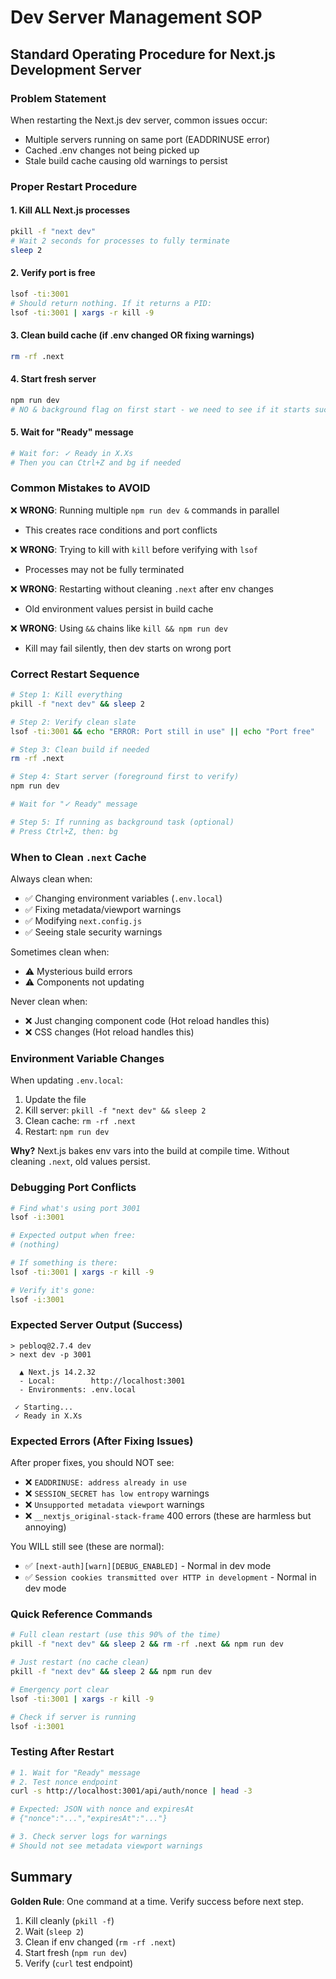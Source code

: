 # Dev Server Management SOP

## Standard Operating Procedure for Next.js Development Server

### Problem Statement
When restarting the Next.js dev server, common issues occur:
- Multiple servers running on same port (EADDRINUSE error)
- Cached .env changes not being picked up
- Stale build cache causing old warnings to persist

### Proper Restart Procedure

#### 1. Kill ALL Next.js processes
```bash
pkill -f "next dev"
# Wait 2 seconds for processes to fully terminate
sleep 2
```

#### 2. Verify port is free
```bash
lsof -ti:3001
# Should return nothing. If it returns a PID:
lsof -ti:3001 | xargs -r kill -9
```

#### 3. Clean build cache (if .env changed OR fixing warnings)
```bash
rm -rf .next
```

#### 4. Start fresh server
```bash
npm run dev
# NO & background flag on first start - we need to see if it starts successfully
```

#### 5. Wait for "Ready" message
```bash
# Wait for: ✓ Ready in X.Xs
# Then you can Ctrl+Z and bg if needed
```

### Common Mistakes to AVOID

❌ **WRONG**: Running multiple `npm run dev &` commands in parallel
- This creates race conditions and port conflicts

❌ **WRONG**: Trying to kill with `kill` before verifying with `lsof`
- Processes may not be fully terminated

❌ **WRONG**: Restarting without cleaning `.next` after env changes
- Old environment values persist in build cache

❌ **WRONG**: Using `&&` chains like `kill && npm run dev`
- Kill may fail silently, then dev starts on wrong port

### Correct Restart Sequence

```bash
# Step 1: Kill everything
pkill -f "next dev" && sleep 2

# Step 2: Verify clean slate
lsof -ti:3001 && echo "ERROR: Port still in use" || echo "Port free"

# Step 3: Clean build if needed
rm -rf .next

# Step 4: Start server (foreground first to verify)
npm run dev

# Wait for "✓ Ready" message

# Step 5: If running as background task (optional)
# Press Ctrl+Z, then: bg
```

### When to Clean `.next` Cache

Always clean when:
- ✅ Changing environment variables (`.env.local`)
- ✅ Fixing metadata/viewport warnings
- ✅ Modifying `next.config.js`
- ✅ Seeing stale security warnings

Sometimes clean when:
- ⚠️ Mysterious build errors
- ⚠️ Components not updating

Never clean when:
- ❌ Just changing component code (Hot reload handles this)
- ❌ CSS changes (Hot reload handles this)

### Environment Variable Changes

When updating `.env.local`:
1. Update the file
2. Kill server: `pkill -f "next dev" && sleep 2`
3. Clean cache: `rm -rf .next`
4. Restart: `npm run dev`

**Why?** Next.js bakes env vars into the build at compile time. Without cleaning `.next`, old values persist.

### Debugging Port Conflicts

```bash
# Find what's using port 3001
lsof -i:3001

# Expected output when free:
# (nothing)

# If something is there:
lsof -ti:3001 | xargs -r kill -9

# Verify it's gone:
lsof -i:3001
```

### Expected Server Output (Success)

```
> pebloq@2.7.4 dev
> next dev -p 3001

  ▲ Next.js 14.2.32
  - Local:        http://localhost:3001
  - Environments: .env.local

 ✓ Starting...
 ✓ Ready in X.Xs
```

### Expected Errors (After Fixing Issues)

After proper fixes, you should NOT see:
- ❌ `EADDRINUSE: address already in use`
- ❌ `SESSION_SECRET has low entropy` warnings
- ❌ `Unsupported metadata viewport` warnings
- ❌ `__nextjs_original-stack-frame` 400 errors (these are harmless but annoying)

You WILL still see (these are normal):
- ✅ `[next-auth][warn][DEBUG_ENABLED]` - Normal in dev mode
- ✅ `Session cookies transmitted over HTTP in development` - Normal in dev mode

### Quick Reference Commands

```bash
# Full clean restart (use this 90% of the time)
pkill -f "next dev" && sleep 2 && rm -rf .next && npm run dev

# Just restart (no cache clean)
pkill -f "next dev" && sleep 2 && npm run dev

# Emergency port clear
lsof -ti:3001 | xargs -r kill -9

# Check if server is running
lsof -i:3001
```

### Testing After Restart

```bash
# 1. Wait for "Ready" message
# 2. Test nonce endpoint
curl -s http://localhost:3001/api/auth/nonce | head -3

# Expected: JSON with nonce and expiresAt
# {"nonce":"...","expiresAt":"..."}

# 3. Check server logs for warnings
# Should not see metadata viewport warnings
```

## Summary

**Golden Rule**: One command at a time. Verify success before next step.

1. Kill cleanly (`pkill -f`)
2. Wait (`sleep 2`)
3. Clean if env changed (`rm -rf .next`)
4. Start fresh (`npm run dev`)
5. Verify (`curl` test endpoint)
